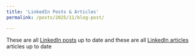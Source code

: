 ```yaml
---
title: 'LinkedIn Posts & Articles'
permalink: /posts/2025/11/blog-post/

---
```

These are all [LinkedIn posts](https://www.linkedin.com/in/go4it/recent-activity/all/) up to date and these are all [LinkedIn articles](https://www.linkedin.com/in/go4it/recent-activity/articles/) articles up to date 


